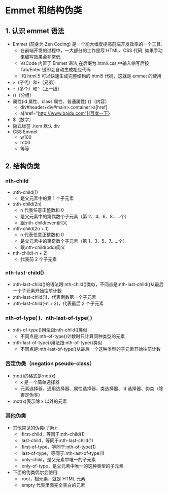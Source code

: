 # Emmet 和结构伪类

## 1. 认识 emmet 语法

- Emmet (前身为 Zen Coding) 是一个能大幅度提高前端开发效率的一个工具.
  - 在前端开发的过程中，一大部分的工作是写 HTML、CSS 代码, 如果手动来编写效果会非常低.
  - VsCode 内置了 Emmet 语法,在后缀为.html/.css 中输入缩写后按 Tab/Enter 键即会自动生成相应代码
  - !和 html:5 可以快速生成完整结构的 html5 代码，这就是 emmet 的使用
- `>`（子代）和`+`（兄弟）
- `*`（多个）和`^`（上一级）
- ()（分组）
- 属性(id 属性、class 属性、普通属性) {}（内容）
  - div#header+div#main>.container>a[href]
  - a[href="http://www.baidu.com"]{百度一下}
- $（数字）
- 隐式标签 .item 默认 div
- CSS Emmet
  - w100
  - h100
  - 等等

## 2. 结构伪类

### nth-child

- :nth-child(1)
  - 是父元素中的第 1 个子元素
- :nth-child(2n)
  - n 代表任意正整数和 0
  - 是父元素中的第偶数个子元素（第 2、4、6、8......个）
  - 跟:nth-child(even)同义
- :nth-child(2n + 1)
  - n 代表任意正整数和 0
  - 是父元素中的第奇数个子元素（第 1、3、5、7......个）
  - 跟:nth-child(odd)同义
- nth-child(-n + 2)
  - 代表前 2 个子元素

### nth-last-child()

- :nth-last-child()的语法跟:nth-child()类似，不同点是:nth-last-child()从最后一个子元素开始往前计数
- :nth-last-child(1)，代表倒数第一个子元素
- :nth-last-child(-n + 2)，代表最后 2 个子元素

### nth-of-type( )、nth-last-of-type( )

- :nth-of-type()用法跟:nth-child()类似
  - 不同点是:nth-of-type()计数时只计算同种类型的元素
- :nth-last-of-type()用法跟:nth-of-type()类似
  - 不同点是:nth-last-of-type()从最后一个这种类型的子元素开始往前计数

### 否定伪类（negation pseudo-class）

- :not()的格式是:not(x)
  - x 是一个简单选择器
  - 元素选择器、通用选择器、属性选择器、类选择器、id 选择器、伪类（除否定伪类）
- :not(x)表示除 x 以外的元素

### 其他伪类

- 其他常见的伪类(了解):
  - :first-child，等同于:nth-child(1)
  - :last-child，等同于:nth-last-child(1)
  - :first-of-type，等同于:nth-of-type(1)
  - :last-of-type，等同于:nth-last-of-type(1)
  - :only-child，是父元素中唯一的子元素
  - :only-of-type，是父元素中唯一的这种类型的子元素
- 下面的伪类偶尔会使用:
  - :root，根元素，就是 HTML 元素
  - :empty 代表里面完全空白的元素
